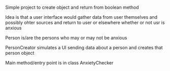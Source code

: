 Simple project to create object and return from boolean method

Idea is that a user interface would gather data from user themselves and possibly ohter sources and return to user or elsewhere whether or not usr is anxious

Person is/are the persons who may or may not be anxious

PersonCreator simulates a UI sending data about a person and creates that person object

Main method/entry point is in class AnxietyChecker

